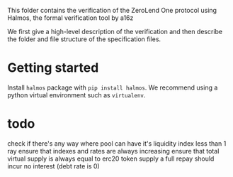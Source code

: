 This folder contains the verification of the ZeroLend One protocol using Halmos, the formal verification tool by a16z

We first give a high-level description of the verification and then describe the folder and file structure of the specification files.

# Getting started

Install `halmos` package with `pip install halmos`. We recommend using a python virtual environment such as `virtualenv`.

# todo

check if there's any way where pool can have it's liquidity index less than 1 ray
ensure that indexes and rates are always increasing
ensure that total virtual supply is always equal to erc20 token supply
a full repay should incur no interest (debt rate is 0)
